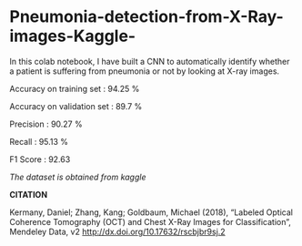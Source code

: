 # Pneumonia-detection-from-X-Ray-images-Kaggle-

In this colab notebook, I have built a CNN
to automatically identify whether a patient is suffering from pneumonia or not by looking at X-ray images.

Accuracy on training set : 94.25 %

Accuracy on validation set : 89.7 %

Precision : 90.27 %

Recall : 95.13 %

F1 Score : 92.63 


*The dataset is obtained from kaggle* 







































**CITATION**

Kermany, Daniel; Zhang, Kang; Goldbaum, Michael (2018), “Labeled Optical Coherence Tomography (OCT) and Chest X-Ray Images for Classification”, Mendeley Data, v2
http://dx.doi.org/10.17632/rscbjbr9sj.2
